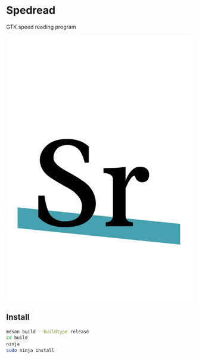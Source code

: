 # Spedread

GTK speed reading program

![logo](./data/icons/n.darazaki.Spedread.svg)

## Install

```sh
meson build --buildtype release
cd build
ninja
sudo ninja install
```


